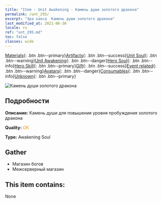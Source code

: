 ```yaml
---
title: "Item - Unit Awakening - Камень души золотого дракона"
permalink: /unt_295/
excerpt: "Эра хаоса  Камень души золотого дракона"
last_modified_at: 2021-06-30
locale: ru
ref: "unt_295.md"
toc: false
classes: wide
---
```

 [Materials](/ItemsRU/){: .btn .btn--primary}[Artifacts](/ItemsRU/Artifacts/){: .btn .btn--success}[Unit Soul](/ItemsRU/UnitSoul/){: .btn .btn--warning}[Unit Awakening](/ItemsRU/UnitAwakening/){: .btn .btn--danger}[Hero Soul](/ItemsRU/HeroSoul/){: .btn .btn--info}[Hero Skill](/ItemsRU/HeroSkill/){: .btn .btn--primary}[Gift](/ItemsRU/Gift/){: .btn .btn--success}[Event related](/ItemsRU/Events/){: .btn .btn--warning}[Avatars](/ItemsRU/Avatars/){: .btn .btn--danger}[Consumables](/ItemsRU/Consumables/){: .btn .btn--info}[Unknown](/ItemsRU/Unknown/){: .btn .btn--primary}

 ![Камень души золотого дракона](/images/u/tia_lvlong.jpg)

## Подробности
 **Описание:** Камень души для повышения уровня пробуждения золотого дракона

 **Quality:** <span style="color: #FF8C00">OK</span>

 **Type:** Awakening Soul

## Gather

*    Магазин богов 
*    Межсерверный магазин 

## This item contains:

  None

